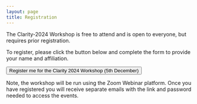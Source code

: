 ```yaml
---
layout: page
title: Registration
---
```


<p>
The Clarity-2024 Workshop is free to attend and is open to everyone, but requires prior registration.</p>

<p>To register, please click the button below and complete the form to provide your name and affiliation.</p>

<a href="https://us06web.zoom.us/webinar/register/WN_LA-c-FWNS8ukTva9j3WuHg#/registration" target="_blank">
      <button class="btn btn-primary">Register me for the Clarity 2024 Workshop (5th December) </button>
    </a>

<p>Note, the  workshop will be run using the Zoom Webinar platform. Once you have registered you will receive separate emails with the link and password needed to access the events.</p>

<p/>
